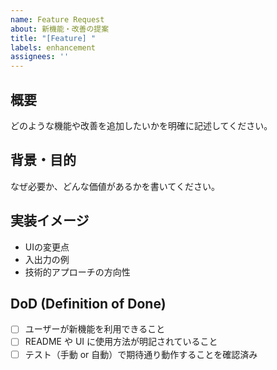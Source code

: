 ```yaml
---
name: Feature Request
about: 新機能・改善の提案
title: "[Feature] "
labels: enhancement
assignees: ''
---
```


## 概要
どのような機能や改善を追加したいかを明確に記述してください。

## 背景・目的
なぜ必要か、どんな価値があるかを書いてください。

## 実装イメージ
- UIの変更点
- 入出力の例
- 技術的アプローチの方向性

## DoD (Definition of Done)
- [ ] ユーザーが新機能を利用できること
- [ ] README や UI に使用方法が明記されていること
- [ ] テスト（手動 or 自動）で期待通り動作することを確認済み
